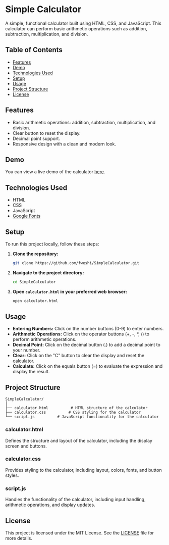 
# Simple Calculator

A simple, functional calculator built using HTML, CSS, and JavaScript. This calculator can perform basic arithmetic operations such as addition, subtraction, multiplication, and division.

## Table of Contents

- [Features](#features)
- [Demo](#demo)
- [Technologies Used](#technologies-used)
- [Setup](#setup)
- [Usage](#usage)
- [Project Structure](#project-structure)
- [License](#license)

## Features

- Basic arithmetic operations: addition, subtraction, multiplication, and division.
- Clear button to reset the display.
- Decimal point support.
- Responsive design with a clean and modern look.

## Demo

You can view a live demo of the calculator [here](#).

## Technologies Used

- HTML
- CSS
- JavaScript
- [Google Fonts](https://fonts.google.com/)

## Setup

To run this project locally, follow these steps:

1. **Clone the repository:**
    ```sh
    git clone https://github.com/fweshi/SimpleCalculator.git
    ```
2. **Navigate to the project directory:**
    ```sh
    cd SimpleCalculator
    ```
3. **Open `calculator.html` in your preferred web browser:**
    ```sh
    open calculator.html
    ```

## Usage

- **Entering Numbers:** Click on the number buttons (0-9) to enter numbers.
- **Arithmetic Operations:** Click on the operator buttons (+, -, *, /) to perform arithmetic operations.
- **Decimal Point:** Click on the decimal button (.) to add a decimal point to your number.
- **Clear:** Click on the "C" button to clear the display and reset the calculator.
- **Calculate:** Click on the equals button (=) to evaluate the expression and display the result.

## Project Structure

```
SimpleCalculator/
│
├── calculator.html          # HTML structure of the calculator
├── calculator.css          # CSS styling for the calculator
└── script.js          # JavaScript functionality for the calculator
```

### calculator.html

Defines the structure and layout of the calculator, including the display screen and buttons.

### calculator.css

Provides styling to the calculator, including layout, colors, fonts, and button styles.

### script.js

Handles the functionality of the calculator, including input handling, arithmetic operations, and display updates.

## License

This project is licensed under the MIT License. See the [LICENSE](LICENSE) file for more details.

